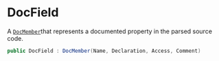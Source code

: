 # DocField
A [`DocMember`](./DocMember.md)that represents a documented property in the parsed source code.

```cs
public DocField : DocMember(Name, Declaration, Access, Comment)
```

